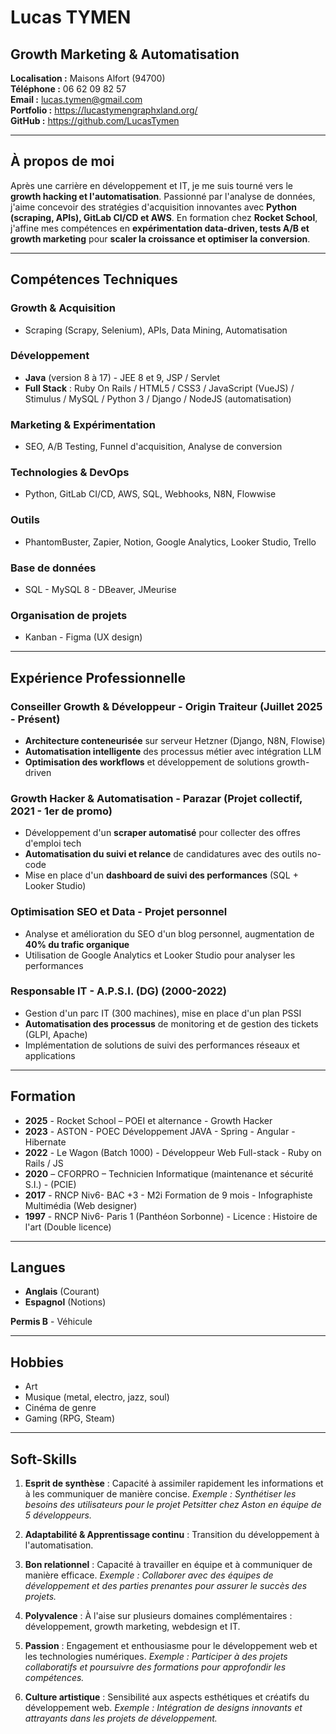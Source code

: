 # Lucas TYMEN
## Growth Marketing & Automatisation

**Localisation :** Maisons Alfort (94700)  
**Téléphone :** 06 62 09 82 57  
**Email :** lucas.tymen@gmail.com  
**Portfolio :** https://lucastymengraphxland.org/  
**GitHub :** https://github.com/LucasTymen  

---

## À propos de moi

Après une carrière en développement et IT, je me suis tourné vers le **growth hacking et l'automatisation**. Passionné par l'analyse de données, j'aime concevoir des stratégies d'acquisition innovantes avec **Python (scraping, APIs), GitLab CI/CD et AWS**. En formation chez **Rocket School**, j'affine mes compétences en **expérimentation data-driven, tests A/B et growth marketing** pour **scaler la croissance et optimiser la conversion**.

---

## Compétences Techniques

### Growth & Acquisition
- Scraping (Scrapy, Selenium), APIs, Data Mining, Automatisation

### Développement
- **Java** (version 8 à 17) - JEE 8 et 9, JSP / Servlet
- **Full Stack** : Ruby On Rails / HTML5 / CSS3 / JavaScript (VueJS) / Stimulus / MySQL / Python 3 / Django / NodeJS (automatisation)

### Marketing & Expérimentation
- SEO, A/B Testing, Funnel d'acquisition, Analyse de conversion

### Technologies & DevOps
- Python, GitLab CI/CD, AWS, SQL, Webhooks, N8N, Flowwise

### Outils
- PhantomBuster, Zapier, Notion, Google Analytics, Looker Studio, Trello

### Base de données
- SQL - MySQL 8 - DBeaver, JMeurise

### Organisation de projets
- Kanban - Figma (UX design)

---

## Expérience Professionnelle

### Conseiller Growth & Développeur - Origin Traiteur (Juillet 2025 - Présent)
- **Architecture conteneurisée** sur serveur Hetzner (Django, N8N, Flowise)
- **Automatisation intelligente** des processus métier avec intégration LLM
- **Optimisation des workflows** et développement de solutions growth-driven

### Growth Hacker & Automatisation - Parazar (Projet collectif, 2021 - 1er de promo)
- Développement d'un **scraper automatisé** pour collecter des offres d'emploi tech
- **Automatisation du suivi et relance** de candidatures avec des outils no-code
- Mise en place d'un **dashboard de suivi des performances** (SQL + Looker Studio)

### Optimisation SEO et Data - Projet personnel
- Analyse et amélioration du SEO d'un blog personnel, augmentation de **40% du trafic organique**
- Utilisation de Google Analytics et Looker Studio pour analyser les performances

### Responsable IT - A.P.S.I. (DG) (2000-2022)
- Gestion d'un parc IT (300 machines), mise en place d'un plan PSSI
- **Automatisation des processus** de monitoring et de gestion des tickets (GLPI, Apache)
- Implémentation de solutions de suivi des performances réseaux et applications

---

## Formation

- **2025** - Rocket School – POEI et alternance - Growth Hacker
- **2023** - ASTON - POEC Développement JAVA - Spring - Angular - Hibernate
- **2022** - Le Wagon (Batch 1000) - Développeur Web Full-stack - Ruby on Rails / JS
- **2020** – CFORPRO – Technicien Informatique (maintenance et sécurité S.I.) - (PCIE)
- **2017** - RNCP Niv6- BAC +3 - M2i Formation de 9 mois - Infographiste Multimédia (Web designer)
- **1997** - RNCP Niv6- Paris 1 (Panthéon Sorbonne) - Licence : Histoire de l'art (Double licence)

---

## Langues

- **Anglais** (Courant)
- **Espagnol** (Notions)

**Permis B** - Véhicule

---

## Hobbies

- Art
- Musique (metal, electro, jazz, soul)
- Cinéma de genre
- Gaming (RPG, Steam)

---

## Soft-Skills

1. **Esprit de synthèse** : Capacité à assimiler rapidement les informations et à les communiquer de manière concise. *Exemple : Synthétiser les besoins des utilisateurs pour le projet Petsitter chez Aston en équipe de 5 développeurs.*

2. **Adaptabilité & Apprentissage continu** : Transition du développement à l'automatisation.

3. **Bon relationnel** : Capacité à travailler en équipe et à communiquer de manière efficace. *Exemple : Collaborer avec des équipes de développement et des parties prenantes pour assurer le succès des projets.*

4. **Polyvalence** : À l'aise sur plusieurs domaines complémentaires : développement, growth marketing, webdesign et IT.

5. **Passion** : Engagement et enthousiasme pour le développement web et les technologies numériques. *Exemple : Participer à des projets collaboratifs et poursuivre des formations pour approfondir les compétences.*

6. **Culture artistique** : Sensibilité aux aspects esthétiques et créatifs du développement web. *Exemple : Intégration de designs innovants et attrayants dans les projets de développement.*